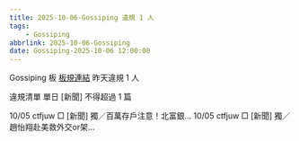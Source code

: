 ```yaml
---
title: 2025-10-06-Gossiping 違規 1 人
tags:
    - Gossiping
abbrlink: 2025-10-06-Gossiping
date: Gossiping-2025-10-06 12:00:00
---
```

Gossiping 板 [板規連結](https://www.ptt.cc/bbs/Gossiping/M.1637425085.A.07D.html)
昨天違規 1 人
<!-- more -->

違規清單
單日 [新聞] 不得超過 1 篇

10/05 ctfjuw □ [新聞] 獨／百萬存戶注意！北富銀…
10/05 ctfjuw □ [新聞] 獨／趙怡翔赴美救外交or架…